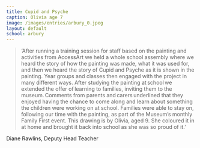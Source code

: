 ```yaml
---
title: Cupid and Psyche
caption: Olivia age 7
image: /images/entries/arbury_0.jpeg
layout: default
school: arbury
---
```

> ‘After running a training session for staff based on the painting and activities from AccessArt we held a whole school assembly where we heard the story of how the painting was made, what it was used for, and then we heard the story of Cupid and Psyche as it is shown in the painting. Year groups and classes then engaged with the project in many different ways. After studying the painting at school we extended the offer of learning to families, inviting them to the museum. Comments from parents and carers underlined that they enjoyed having the chance to come along and learn about something the children were working on at school. Families were able to stay on, following our time with the painting, as part of the Museum’s monthly Family First event. This drawing is by Olivia, aged 9. She coloured it in at home and brought it back into school as she was so proud of it.’ 

Diane Rawlins, Deputy Head Teacher
